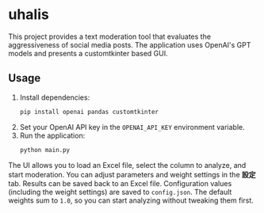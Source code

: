 # uhalis

This project provides a text moderation tool that evaluates the aggressiveness of social media posts. The application uses OpenAI's GPT models and presents a customtkinter based GUI.

## Usage

1. Install dependencies:
   ```bash
   pip install openai pandas customtkinter
   ```
2. Set your OpenAI API key in the `OPENAI_API_KEY` environment variable.
3. Run the application:
   ```bash
   python main.py
   ```

The UI allows you to load an Excel file, select the column to analyze, and start moderation. You can adjust parameters and weight settings in the **設定** tab. Results can be saved back to an Excel file. Configuration values (including the weight settings) are saved to `config.json`. The default weights sum to `1.0`, so you can start analyzing without tweaking them first.

